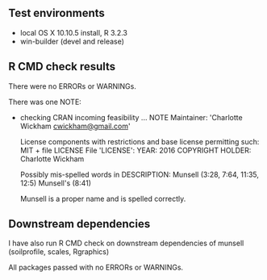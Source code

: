## Test environments
* local OS X 10.10.5 install, R 3.2.3
* win-builder (devel and release)

## R CMD check results
There were no ERRORs or WARNINGs.

There was one NOTE:

* checking CRAN incoming feasibility ... NOTE
    Maintainer: 'Charlotte Wickham <cwickham@gmail.com>'
  
    License components with restrictions and base license permitting such:
      MIT + file LICENSE
    File 'LICENSE':
      YEAR: 2016
      COPYRIGHT HOLDER: Charlotte Wickham
    
    Possibly mis-spelled words in DESCRIPTION:
      Munsell (3:28, 7:64, 11:35, 12:5)
      Munsell's (8:41)

  Munsell is a proper name and is spelled correctly.

## Downstream dependencies
I have also run R CMD check on downstream dependencies of munsell (soilprofile, scales, Rgraphics)

All packages passed with no ERRORs or WARNINGs.